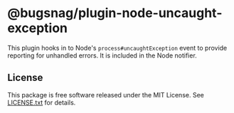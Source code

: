 # @bugsnag/plugin-node-uncaught-exception

This plugin hooks in to Node's `process#uncaughtException` event to provide reporting for unhandled errors. It is included in the Node notifier.

## License

This package is free software released under the MIT License. See [LICENSE.txt](./LICENSE.txt) for details.
